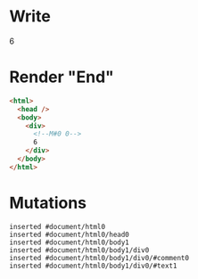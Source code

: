# Write
  <div><!M#0 0>6</div>


# Render "End"
```html
<html>
  <head />
  <body>
    <div>
      <!--M#0 0-->
      6
    </div>
  </body>
</html>
```

# Mutations
```
inserted #document/html0
inserted #document/html0/head0
inserted #document/html0/body1
inserted #document/html0/body1/div0
inserted #document/html0/body1/div0/#comment0
inserted #document/html0/body1/div0/#text1
```
